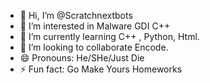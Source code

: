 - 👋 Hi, I’m @Scratchnextbots
- 👀 I’m interested in Malware GDI C++
- 🌱 I’m currently learning C++ , Python, Html.
- 💞️ I’m looking to collaborate Encode.
- 😄 Pronouns: He/SHe/Just Die
- ⚡ Fun fact: Go Make Yours Homeworks

<!---
Scratchnextbots/Scratchnextbots is a ✨ special ✨ repository because its `README.md` (this file) appears on your GitHub profile.
You can click the Preview link to take a look at your changes.
--->
